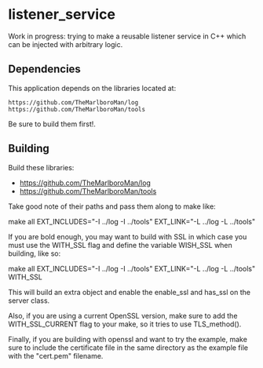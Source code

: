 # listener_service

Work in progress: trying to make a reusable listener service in C++ which can be 
injected with arbitrary logic.

## Dependencies

This application depends on the libraries located at:

	https://github.com/TheMarlboroMan/log
	https://github.com/TheMarlboroMan/tools 

Be sure to build them first!.

## Building

Build these libraries:

- https://github.com/TheMarlboroMan/log
- https://github.com/TheMarlboroMan/tools 

Take good note of their paths and pass them along to make like:

make all EXT_INCLUDES="-I ../log -I ../tools" EXT_LINK="-L ../log -L ../tools"

If you are bold enough, you may want to build with SSL in which case you must
use the WITH_SSL flag and define the variable WISH_SSL when building, like so:

make all EXT_INCLUDES="-I ../log -I ../tools" EXT_LINK="-L ../log -L ../tools" WITH_SSL

This will build an extra object and enable the enable_ssl and has_ssl on the 
server class.

Also, if you are using a current OpenSSL version, make sure to add the WITH_SSL_CURRENT
flag to your make, so it tries to use TLS_method().

Finally, if you are building with openssl and want to try the example, make sure
to include the certificate file in the same directory as the example file
with the "cert.pem" filename.